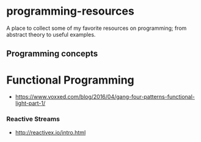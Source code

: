 # programming-resources
A place to collect some of my favorite resources on programming; from abstract theory to useful examples.



## Programming concepts

# Functional Programming
* https://www.voxxed.com/blog/2016/04/gang-four-patterns-functional-light-part-1/


### Reactive Streams
* http://reactivex.io/intro.html
